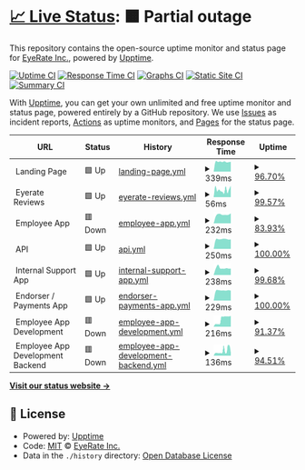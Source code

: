 # [📈 Live Status](https://eyerate.github.io/statusPage): <!--live status--> **🟧 Partial outage**

This repository contains the open-source uptime monitor and status page for [EyeRate Inc.](www.eyeratebusiness.com), powered by [Upptime](https://github.com/upptime/upptime).

[![Uptime CI](https://github.com/eyerate/statusPage/workflows/Uptime%20CI/badge.svg)](https://github.com/eyerate/statusPage/actions?query=workflow%3A%22Uptime+CI%22)
[![Response Time CI](https://github.com/eyerate/statusPage/workflows/Response%20Time%20CI/badge.svg)](https://github.com/eyerate/statusPage/actions?query=workflow%3A%22Response+Time+CI%22)
[![Graphs CI](https://github.com/eyerate/statusPage/workflows/Graphs%20CI/badge.svg)](https://github.com/eyerate/statusPage/actions?query=workflow%3A%22Graphs+CI%22)
[![Static Site CI](https://github.com/eyerate/statusPage/workflows/Static%20Site%20CI/badge.svg)](https://github.com/eyerate/statusPage/actions?query=workflow%3A%22Static+Site+CI%22)
[![Summary CI](https://github.com/eyerate/statusPage/workflows/Summary%20CI/badge.svg)](https://github.com/eyerate/statusPage/actions?query=workflow%3A%22Summary+CI%22)

With [Upptime](https://upptime.js.org), you can get your own unlimited and free uptime monitor and status page, powered entirely by a GitHub repository. We use [Issues](https://github.com/eyerate/statusPage/issues) as incident reports, [Actions](https://github.com/eyerate/statusPage/actions) as uptime monitors, and [Pages](https://eyerate.github.io/statusPage) for the status page.

<!--start: status pages-->
<!-- This summary is generated by Upptime (https://github.com/upptime/upptime) -->
<!-- Do not edit this manually, your changes will be overwritten -->
<!-- prettier-ignore -->
| URL | Status | History | Response Time | Uptime |
| --- | ------ | ------- | ------------- | ------ |
| <img alt="" src="https://favicons.githubusercontent.com/null" height="13"> Landing Page | 🟩 Up | [landing-page.yml](https://github.com/eyerate/statusPage/commits/HEAD/history/landing-page.yml) | <details><summary><img alt="Response time graph" src="./graphs/landing-page/response-time-week.png" height="20"> 339ms</summary><br><a href="https://eyerate.github.io/statusPage/history/landing-page"><img alt="Response time 350" src="https://img.shields.io/endpoint?url=https%3A%2F%2Fraw.githubusercontent.com%2Feyerate%2FstatusPage%2FHEAD%2Fapi%2Flanding-page%2Fresponse-time.json"></a><br><a href="https://eyerate.github.io/statusPage/history/landing-page"><img alt="24-hour response time 353" src="https://img.shields.io/endpoint?url=https%3A%2F%2Fraw.githubusercontent.com%2Feyerate%2FstatusPage%2FHEAD%2Fapi%2Flanding-page%2Fresponse-time-day.json"></a><br><a href="https://eyerate.github.io/statusPage/history/landing-page"><img alt="7-day response time 339" src="https://img.shields.io/endpoint?url=https%3A%2F%2Fraw.githubusercontent.com%2Feyerate%2FstatusPage%2FHEAD%2Fapi%2Flanding-page%2Fresponse-time-week.json"></a><br><a href="https://eyerate.github.io/statusPage/history/landing-page"><img alt="30-day response time 350" src="https://img.shields.io/endpoint?url=https%3A%2F%2Fraw.githubusercontent.com%2Feyerate%2FstatusPage%2FHEAD%2Fapi%2Flanding-page%2Fresponse-time-month.json"></a><br><a href="https://eyerate.github.io/statusPage/history/landing-page"><img alt="1-year response time 350" src="https://img.shields.io/endpoint?url=https%3A%2F%2Fraw.githubusercontent.com%2Feyerate%2FstatusPage%2FHEAD%2Fapi%2Flanding-page%2Fresponse-time-year.json"></a></details> | <details><summary><a href="https://eyerate.github.io/statusPage/history/landing-page">96.70%</a></summary><a href="https://eyerate.github.io/statusPage/history/landing-page"><img alt="All-time uptime 98.66%" src="https://img.shields.io/endpoint?url=https%3A%2F%2Fraw.githubusercontent.com%2Feyerate%2FstatusPage%2FHEAD%2Fapi%2Flanding-page%2Fuptime.json"></a><br><a href="https://eyerate.github.io/statusPage/history/landing-page"><img alt="24-hour uptime 100.00%" src="https://img.shields.io/endpoint?url=https%3A%2F%2Fraw.githubusercontent.com%2Feyerate%2FstatusPage%2FHEAD%2Fapi%2Flanding-page%2Fuptime-day.json"></a><br><a href="https://eyerate.github.io/statusPage/history/landing-page"><img alt="7-day uptime 96.70%" src="https://img.shields.io/endpoint?url=https%3A%2F%2Fraw.githubusercontent.com%2Feyerate%2FstatusPage%2FHEAD%2Fapi%2Flanding-page%2Fuptime-week.json"></a><br><a href="https://eyerate.github.io/statusPage/history/landing-page"><img alt="30-day uptime 98.66%" src="https://img.shields.io/endpoint?url=https%3A%2F%2Fraw.githubusercontent.com%2Feyerate%2FstatusPage%2FHEAD%2Fapi%2Flanding-page%2Fuptime-month.json"></a><br><a href="https://eyerate.github.io/statusPage/history/landing-page"><img alt="1-year uptime 98.66%" src="https://img.shields.io/endpoint?url=https%3A%2F%2Fraw.githubusercontent.com%2Feyerate%2FstatusPage%2FHEAD%2Fapi%2Flanding-page%2Fuptime-year.json"></a></details>
| <img alt="" src="https://favicons.githubusercontent.com/null" height="13"> Eyerate Reviews | 🟩 Up | [eyerate-reviews.yml](https://github.com/eyerate/statusPage/commits/HEAD/history/eyerate-reviews.yml) | <details><summary><img alt="Response time graph" src="./graphs/eyerate-reviews/response-time-week.png" height="20"> 56ms</summary><br><a href="https://eyerate.github.io/statusPage/history/eyerate-reviews"><img alt="Response time 200" src="https://img.shields.io/endpoint?url=https%3A%2F%2Fraw.githubusercontent.com%2Feyerate%2FstatusPage%2FHEAD%2Fapi%2Feyerate-reviews%2Fresponse-time.json"></a><br><a href="https://eyerate.github.io/statusPage/history/eyerate-reviews"><img alt="24-hour response time 79" src="https://img.shields.io/endpoint?url=https%3A%2F%2Fraw.githubusercontent.com%2Feyerate%2FstatusPage%2FHEAD%2Fapi%2Feyerate-reviews%2Fresponse-time-day.json"></a><br><a href="https://eyerate.github.io/statusPage/history/eyerate-reviews"><img alt="7-day response time 56" src="https://img.shields.io/endpoint?url=https%3A%2F%2Fraw.githubusercontent.com%2Feyerate%2FstatusPage%2FHEAD%2Fapi%2Feyerate-reviews%2Fresponse-time-week.json"></a><br><a href="https://eyerate.github.io/statusPage/history/eyerate-reviews"><img alt="30-day response time 200" src="https://img.shields.io/endpoint?url=https%3A%2F%2Fraw.githubusercontent.com%2Feyerate%2FstatusPage%2FHEAD%2Fapi%2Feyerate-reviews%2Fresponse-time-month.json"></a><br><a href="https://eyerate.github.io/statusPage/history/eyerate-reviews"><img alt="1-year response time 200" src="https://img.shields.io/endpoint?url=https%3A%2F%2Fraw.githubusercontent.com%2Feyerate%2FstatusPage%2FHEAD%2Fapi%2Feyerate-reviews%2Fresponse-time-year.json"></a></details> | <details><summary><a href="https://eyerate.github.io/statusPage/history/eyerate-reviews">99.57%</a></summary><a href="https://eyerate.github.io/statusPage/history/eyerate-reviews"><img alt="All-time uptime 99.82%" src="https://img.shields.io/endpoint?url=https%3A%2F%2Fraw.githubusercontent.com%2Feyerate%2FstatusPage%2FHEAD%2Fapi%2Feyerate-reviews%2Fuptime.json"></a><br><a href="https://eyerate.github.io/statusPage/history/eyerate-reviews"><img alt="24-hour uptime 100.00%" src="https://img.shields.io/endpoint?url=https%3A%2F%2Fraw.githubusercontent.com%2Feyerate%2FstatusPage%2FHEAD%2Fapi%2Feyerate-reviews%2Fuptime-day.json"></a><br><a href="https://eyerate.github.io/statusPage/history/eyerate-reviews"><img alt="7-day uptime 99.57%" src="https://img.shields.io/endpoint?url=https%3A%2F%2Fraw.githubusercontent.com%2Feyerate%2FstatusPage%2FHEAD%2Fapi%2Feyerate-reviews%2Fuptime-week.json"></a><br><a href="https://eyerate.github.io/statusPage/history/eyerate-reviews"><img alt="30-day uptime 99.82%" src="https://img.shields.io/endpoint?url=https%3A%2F%2Fraw.githubusercontent.com%2Feyerate%2FstatusPage%2FHEAD%2Fapi%2Feyerate-reviews%2Fuptime-month.json"></a><br><a href="https://eyerate.github.io/statusPage/history/eyerate-reviews"><img alt="1-year uptime 99.82%" src="https://img.shields.io/endpoint?url=https%3A%2F%2Fraw.githubusercontent.com%2Feyerate%2FstatusPage%2FHEAD%2Fapi%2Feyerate-reviews%2Fuptime-year.json"></a></details>
| <img alt="" src="https://favicons.githubusercontent.com/null" height="13"> Employee App | 🟥 Down | [employee-app.yml](https://github.com/eyerate/statusPage/commits/HEAD/history/employee-app.yml) | <details><summary><img alt="Response time graph" src="./graphs/employee-app/response-time-week.png" height="20"> 232ms</summary><br><a href="https://eyerate.github.io/statusPage/history/employee-app"><img alt="Response time 241" src="https://img.shields.io/endpoint?url=https%3A%2F%2Fraw.githubusercontent.com%2Feyerate%2FstatusPage%2FHEAD%2Fapi%2Femployee-app%2Fresponse-time.json"></a><br><a href="https://eyerate.github.io/statusPage/history/employee-app"><img alt="24-hour response time 0" src="https://img.shields.io/endpoint?url=https%3A%2F%2Fraw.githubusercontent.com%2Feyerate%2FstatusPage%2FHEAD%2Fapi%2Femployee-app%2Fresponse-time-day.json"></a><br><a href="https://eyerate.github.io/statusPage/history/employee-app"><img alt="7-day response time 232" src="https://img.shields.io/endpoint?url=https%3A%2F%2Fraw.githubusercontent.com%2Feyerate%2FstatusPage%2FHEAD%2Fapi%2Femployee-app%2Fresponse-time-week.json"></a><br><a href="https://eyerate.github.io/statusPage/history/employee-app"><img alt="30-day response time 241" src="https://img.shields.io/endpoint?url=https%3A%2F%2Fraw.githubusercontent.com%2Feyerate%2FstatusPage%2FHEAD%2Fapi%2Femployee-app%2Fresponse-time-month.json"></a><br><a href="https://eyerate.github.io/statusPage/history/employee-app"><img alt="1-year response time 241" src="https://img.shields.io/endpoint?url=https%3A%2F%2Fraw.githubusercontent.com%2Feyerate%2FstatusPage%2FHEAD%2Fapi%2Femployee-app%2Fresponse-time-year.json"></a></details> | <details><summary><a href="https://eyerate.github.io/statusPage/history/employee-app">83.93%</a></summary><a href="https://eyerate.github.io/statusPage/history/employee-app"><img alt="All-time uptime 93.47%" src="https://img.shields.io/endpoint?url=https%3A%2F%2Fraw.githubusercontent.com%2Feyerate%2FstatusPage%2FHEAD%2Fapi%2Femployee-app%2Fuptime.json"></a><br><a href="https://eyerate.github.io/statusPage/history/employee-app"><img alt="24-hour uptime 0.00%" src="https://img.shields.io/endpoint?url=https%3A%2F%2Fraw.githubusercontent.com%2Feyerate%2FstatusPage%2FHEAD%2Fapi%2Femployee-app%2Fuptime-day.json"></a><br><a href="https://eyerate.github.io/statusPage/history/employee-app"><img alt="7-day uptime 83.93%" src="https://img.shields.io/endpoint?url=https%3A%2F%2Fraw.githubusercontent.com%2Feyerate%2FstatusPage%2FHEAD%2Fapi%2Femployee-app%2Fuptime-week.json"></a><br><a href="https://eyerate.github.io/statusPage/history/employee-app"><img alt="30-day uptime 93.47%" src="https://img.shields.io/endpoint?url=https%3A%2F%2Fraw.githubusercontent.com%2Feyerate%2FstatusPage%2FHEAD%2Fapi%2Femployee-app%2Fuptime-month.json"></a><br><a href="https://eyerate.github.io/statusPage/history/employee-app"><img alt="1-year uptime 93.47%" src="https://img.shields.io/endpoint?url=https%3A%2F%2Fraw.githubusercontent.com%2Feyerate%2FstatusPage%2FHEAD%2Fapi%2Femployee-app%2Fuptime-year.json"></a></details>
| <img alt="" src="https://favicons.githubusercontent.com/null" height="13"> API | 🟩 Up | [api.yml](https://github.com/eyerate/statusPage/commits/HEAD/history/api.yml) | <details><summary><img alt="Response time graph" src="./graphs/api/response-time-week.png" height="20"> 250ms</summary><br><a href="https://eyerate.github.io/statusPage/history/api"><img alt="Response time 268" src="https://img.shields.io/endpoint?url=https%3A%2F%2Fraw.githubusercontent.com%2Feyerate%2FstatusPage%2FHEAD%2Fapi%2Fapi%2Fresponse-time.json"></a><br><a href="https://eyerate.github.io/statusPage/history/api"><img alt="24-hour response time 244" src="https://img.shields.io/endpoint?url=https%3A%2F%2Fraw.githubusercontent.com%2Feyerate%2FstatusPage%2FHEAD%2Fapi%2Fapi%2Fresponse-time-day.json"></a><br><a href="https://eyerate.github.io/statusPage/history/api"><img alt="7-day response time 250" src="https://img.shields.io/endpoint?url=https%3A%2F%2Fraw.githubusercontent.com%2Feyerate%2FstatusPage%2FHEAD%2Fapi%2Fapi%2Fresponse-time-week.json"></a><br><a href="https://eyerate.github.io/statusPage/history/api"><img alt="30-day response time 268" src="https://img.shields.io/endpoint?url=https%3A%2F%2Fraw.githubusercontent.com%2Feyerate%2FstatusPage%2FHEAD%2Fapi%2Fapi%2Fresponse-time-month.json"></a><br><a href="https://eyerate.github.io/statusPage/history/api"><img alt="1-year response time 268" src="https://img.shields.io/endpoint?url=https%3A%2F%2Fraw.githubusercontent.com%2Feyerate%2FstatusPage%2FHEAD%2Fapi%2Fapi%2Fresponse-time-year.json"></a></details> | <details><summary><a href="https://eyerate.github.io/statusPage/history/api">100.00%</a></summary><a href="https://eyerate.github.io/statusPage/history/api"><img alt="All-time uptime 100.00%" src="https://img.shields.io/endpoint?url=https%3A%2F%2Fraw.githubusercontent.com%2Feyerate%2FstatusPage%2FHEAD%2Fapi%2Fapi%2Fuptime.json"></a><br><a href="https://eyerate.github.io/statusPage/history/api"><img alt="24-hour uptime 100.00%" src="https://img.shields.io/endpoint?url=https%3A%2F%2Fraw.githubusercontent.com%2Feyerate%2FstatusPage%2FHEAD%2Fapi%2Fapi%2Fuptime-day.json"></a><br><a href="https://eyerate.github.io/statusPage/history/api"><img alt="7-day uptime 100.00%" src="https://img.shields.io/endpoint?url=https%3A%2F%2Fraw.githubusercontent.com%2Feyerate%2FstatusPage%2FHEAD%2Fapi%2Fapi%2Fuptime-week.json"></a><br><a href="https://eyerate.github.io/statusPage/history/api"><img alt="30-day uptime 100.00%" src="https://img.shields.io/endpoint?url=https%3A%2F%2Fraw.githubusercontent.com%2Feyerate%2FstatusPage%2FHEAD%2Fapi%2Fapi%2Fuptime-month.json"></a><br><a href="https://eyerate.github.io/statusPage/history/api"><img alt="1-year uptime 100.00%" src="https://img.shields.io/endpoint?url=https%3A%2F%2Fraw.githubusercontent.com%2Feyerate%2FstatusPage%2FHEAD%2Fapi%2Fapi%2Fuptime-year.json"></a></details>
| <img alt="" src="https://favicons.githubusercontent.com/null" height="13"> Internal Support App | 🟩 Up | [internal-support-app.yml](https://github.com/eyerate/statusPage/commits/HEAD/history/internal-support-app.yml) | <details><summary><img alt="Response time graph" src="./graphs/internal-support-app/response-time-week.png" height="20"> 238ms</summary><br><a href="https://eyerate.github.io/statusPage/history/internal-support-app"><img alt="Response time 250" src="https://img.shields.io/endpoint?url=https%3A%2F%2Fraw.githubusercontent.com%2Feyerate%2FstatusPage%2FHEAD%2Fapi%2Finternal-support-app%2Fresponse-time.json"></a><br><a href="https://eyerate.github.io/statusPage/history/internal-support-app"><img alt="24-hour response time 228" src="https://img.shields.io/endpoint?url=https%3A%2F%2Fraw.githubusercontent.com%2Feyerate%2FstatusPage%2FHEAD%2Fapi%2Finternal-support-app%2Fresponse-time-day.json"></a><br><a href="https://eyerate.github.io/statusPage/history/internal-support-app"><img alt="7-day response time 238" src="https://img.shields.io/endpoint?url=https%3A%2F%2Fraw.githubusercontent.com%2Feyerate%2FstatusPage%2FHEAD%2Fapi%2Finternal-support-app%2Fresponse-time-week.json"></a><br><a href="https://eyerate.github.io/statusPage/history/internal-support-app"><img alt="30-day response time 250" src="https://img.shields.io/endpoint?url=https%3A%2F%2Fraw.githubusercontent.com%2Feyerate%2FstatusPage%2FHEAD%2Fapi%2Finternal-support-app%2Fresponse-time-month.json"></a><br><a href="https://eyerate.github.io/statusPage/history/internal-support-app"><img alt="1-year response time 250" src="https://img.shields.io/endpoint?url=https%3A%2F%2Fraw.githubusercontent.com%2Feyerate%2FstatusPage%2FHEAD%2Fapi%2Finternal-support-app%2Fresponse-time-year.json"></a></details> | <details><summary><a href="https://eyerate.github.io/statusPage/history/internal-support-app">99.68%</a></summary><a href="https://eyerate.github.io/statusPage/history/internal-support-app"><img alt="All-time uptime 99.87%" src="https://img.shields.io/endpoint?url=https%3A%2F%2Fraw.githubusercontent.com%2Feyerate%2FstatusPage%2FHEAD%2Fapi%2Finternal-support-app%2Fuptime.json"></a><br><a href="https://eyerate.github.io/statusPage/history/internal-support-app"><img alt="24-hour uptime 99.27%" src="https://img.shields.io/endpoint?url=https%3A%2F%2Fraw.githubusercontent.com%2Feyerate%2FstatusPage%2FHEAD%2Fapi%2Finternal-support-app%2Fuptime-day.json"></a><br><a href="https://eyerate.github.io/statusPage/history/internal-support-app"><img alt="7-day uptime 99.68%" src="https://img.shields.io/endpoint?url=https%3A%2F%2Fraw.githubusercontent.com%2Feyerate%2FstatusPage%2FHEAD%2Fapi%2Finternal-support-app%2Fuptime-week.json"></a><br><a href="https://eyerate.github.io/statusPage/history/internal-support-app"><img alt="30-day uptime 99.87%" src="https://img.shields.io/endpoint?url=https%3A%2F%2Fraw.githubusercontent.com%2Feyerate%2FstatusPage%2FHEAD%2Fapi%2Finternal-support-app%2Fuptime-month.json"></a><br><a href="https://eyerate.github.io/statusPage/history/internal-support-app"><img alt="1-year uptime 99.87%" src="https://img.shields.io/endpoint?url=https%3A%2F%2Fraw.githubusercontent.com%2Feyerate%2FstatusPage%2FHEAD%2Fapi%2Finternal-support-app%2Fuptime-year.json"></a></details>
| <img alt="" src="https://favicons.githubusercontent.com/null" height="13"> Endorser / Payments App | 🟩 Up | [endorser-payments-app.yml](https://github.com/eyerate/statusPage/commits/HEAD/history/endorser-payments-app.yml) | <details><summary><img alt="Response time graph" src="./graphs/endorser-payments-app/response-time-week.png" height="20"> 229ms</summary><br><a href="https://eyerate.github.io/statusPage/history/endorser-payments-app"><img alt="Response time 230" src="https://img.shields.io/endpoint?url=https%3A%2F%2Fraw.githubusercontent.com%2Feyerate%2FstatusPage%2FHEAD%2Fapi%2Fendorser-payments-app%2Fresponse-time.json"></a><br><a href="https://eyerate.github.io/statusPage/history/endorser-payments-app"><img alt="24-hour response time 279" src="https://img.shields.io/endpoint?url=https%3A%2F%2Fraw.githubusercontent.com%2Feyerate%2FstatusPage%2FHEAD%2Fapi%2Fendorser-payments-app%2Fresponse-time-day.json"></a><br><a href="https://eyerate.github.io/statusPage/history/endorser-payments-app"><img alt="7-day response time 229" src="https://img.shields.io/endpoint?url=https%3A%2F%2Fraw.githubusercontent.com%2Feyerate%2FstatusPage%2FHEAD%2Fapi%2Fendorser-payments-app%2Fresponse-time-week.json"></a><br><a href="https://eyerate.github.io/statusPage/history/endorser-payments-app"><img alt="30-day response time 230" src="https://img.shields.io/endpoint?url=https%3A%2F%2Fraw.githubusercontent.com%2Feyerate%2FstatusPage%2FHEAD%2Fapi%2Fendorser-payments-app%2Fresponse-time-month.json"></a><br><a href="https://eyerate.github.io/statusPage/history/endorser-payments-app"><img alt="1-year response time 230" src="https://img.shields.io/endpoint?url=https%3A%2F%2Fraw.githubusercontent.com%2Feyerate%2FstatusPage%2FHEAD%2Fapi%2Fendorser-payments-app%2Fresponse-time-year.json"></a></details> | <details><summary><a href="https://eyerate.github.io/statusPage/history/endorser-payments-app">100.00%</a></summary><a href="https://eyerate.github.io/statusPage/history/endorser-payments-app"><img alt="All-time uptime 100.00%" src="https://img.shields.io/endpoint?url=https%3A%2F%2Fraw.githubusercontent.com%2Feyerate%2FstatusPage%2FHEAD%2Fapi%2Fendorser-payments-app%2Fuptime.json"></a><br><a href="https://eyerate.github.io/statusPage/history/endorser-payments-app"><img alt="24-hour uptime 100.00%" src="https://img.shields.io/endpoint?url=https%3A%2F%2Fraw.githubusercontent.com%2Feyerate%2FstatusPage%2FHEAD%2Fapi%2Fendorser-payments-app%2Fuptime-day.json"></a><br><a href="https://eyerate.github.io/statusPage/history/endorser-payments-app"><img alt="7-day uptime 100.00%" src="https://img.shields.io/endpoint?url=https%3A%2F%2Fraw.githubusercontent.com%2Feyerate%2FstatusPage%2FHEAD%2Fapi%2Fendorser-payments-app%2Fuptime-week.json"></a><br><a href="https://eyerate.github.io/statusPage/history/endorser-payments-app"><img alt="30-day uptime 100.00%" src="https://img.shields.io/endpoint?url=https%3A%2F%2Fraw.githubusercontent.com%2Feyerate%2FstatusPage%2FHEAD%2Fapi%2Fendorser-payments-app%2Fuptime-month.json"></a><br><a href="https://eyerate.github.io/statusPage/history/endorser-payments-app"><img alt="1-year uptime 100.00%" src="https://img.shields.io/endpoint?url=https%3A%2F%2Fraw.githubusercontent.com%2Feyerate%2FstatusPage%2FHEAD%2Fapi%2Fendorser-payments-app%2Fuptime-year.json"></a></details>
| <img alt="" src="https://favicons.githubusercontent.com/null" height="13"> Employee App Development | 🟥 Down | [employee-app-development.yml](https://github.com/eyerate/statusPage/commits/HEAD/history/employee-app-development.yml) | <details><summary><img alt="Response time graph" src="./graphs/employee-app-development/response-time-week.png" height="20"> 216ms</summary><br><a href="https://eyerate.github.io/statusPage/history/employee-app-development"><img alt="Response time 206" src="https://img.shields.io/endpoint?url=https%3A%2F%2Fraw.githubusercontent.com%2Feyerate%2FstatusPage%2FHEAD%2Fapi%2Femployee-app-development%2Fresponse-time.json"></a><br><a href="https://eyerate.github.io/statusPage/history/employee-app-development"><img alt="24-hour response time 229" src="https://img.shields.io/endpoint?url=https%3A%2F%2Fraw.githubusercontent.com%2Feyerate%2FstatusPage%2FHEAD%2Fapi%2Femployee-app-development%2Fresponse-time-day.json"></a><br><a href="https://eyerate.github.io/statusPage/history/employee-app-development"><img alt="7-day response time 216" src="https://img.shields.io/endpoint?url=https%3A%2F%2Fraw.githubusercontent.com%2Feyerate%2FstatusPage%2FHEAD%2Fapi%2Femployee-app-development%2Fresponse-time-week.json"></a><br><a href="https://eyerate.github.io/statusPage/history/employee-app-development"><img alt="30-day response time 206" src="https://img.shields.io/endpoint?url=https%3A%2F%2Fraw.githubusercontent.com%2Feyerate%2FstatusPage%2FHEAD%2Fapi%2Femployee-app-development%2Fresponse-time-month.json"></a><br><a href="https://eyerate.github.io/statusPage/history/employee-app-development"><img alt="1-year response time 206" src="https://img.shields.io/endpoint?url=https%3A%2F%2Fraw.githubusercontent.com%2Feyerate%2FstatusPage%2FHEAD%2Fapi%2Femployee-app-development%2Fresponse-time-year.json"></a></details> | <details><summary><a href="https://eyerate.github.io/statusPage/history/employee-app-development">91.37%</a></summary><a href="https://eyerate.github.io/statusPage/history/employee-app-development"><img alt="All-time uptime 95.00%" src="https://img.shields.io/endpoint?url=https%3A%2F%2Fraw.githubusercontent.com%2Feyerate%2FstatusPage%2FHEAD%2Fapi%2Femployee-app-development%2Fuptime.json"></a><br><a href="https://eyerate.github.io/statusPage/history/employee-app-development"><img alt="24-hour uptime 46.38%" src="https://img.shields.io/endpoint?url=https%3A%2F%2Fraw.githubusercontent.com%2Feyerate%2FstatusPage%2FHEAD%2Fapi%2Femployee-app-development%2Fuptime-day.json"></a><br><a href="https://eyerate.github.io/statusPage/history/employee-app-development"><img alt="7-day uptime 91.37%" src="https://img.shields.io/endpoint?url=https%3A%2F%2Fraw.githubusercontent.com%2Feyerate%2FstatusPage%2FHEAD%2Fapi%2Femployee-app-development%2Fuptime-week.json"></a><br><a href="https://eyerate.github.io/statusPage/history/employee-app-development"><img alt="30-day uptime 95.00%" src="https://img.shields.io/endpoint?url=https%3A%2F%2Fraw.githubusercontent.com%2Feyerate%2FstatusPage%2FHEAD%2Fapi%2Femployee-app-development%2Fuptime-month.json"></a><br><a href="https://eyerate.github.io/statusPage/history/employee-app-development"><img alt="1-year uptime 95.00%" src="https://img.shields.io/endpoint?url=https%3A%2F%2Fraw.githubusercontent.com%2Feyerate%2FstatusPage%2FHEAD%2Fapi%2Femployee-app-development%2Fuptime-year.json"></a></details>
| <img alt="" src="https://favicons.githubusercontent.com/null" height="13"> Employee App Development Backend | 🟥 Down | [employee-app-development-backend.yml](https://github.com/eyerate/statusPage/commits/HEAD/history/employee-app-development-backend.yml) | <details><summary><img alt="Response time graph" src="./graphs/employee-app-development-backend/response-time-week.png" height="20"> 136ms</summary><br><a href="https://eyerate.github.io/statusPage/history/employee-app-development-backend"><img alt="Response time 130" src="https://img.shields.io/endpoint?url=https%3A%2F%2Fraw.githubusercontent.com%2Feyerate%2FstatusPage%2FHEAD%2Fapi%2Femployee-app-development-backend%2Fresponse-time.json"></a><br><a href="https://eyerate.github.io/statusPage/history/employee-app-development-backend"><img alt="24-hour response time 146" src="https://img.shields.io/endpoint?url=https%3A%2F%2Fraw.githubusercontent.com%2Feyerate%2FstatusPage%2FHEAD%2Fapi%2Femployee-app-development-backend%2Fresponse-time-day.json"></a><br><a href="https://eyerate.github.io/statusPage/history/employee-app-development-backend"><img alt="7-day response time 136" src="https://img.shields.io/endpoint?url=https%3A%2F%2Fraw.githubusercontent.com%2Feyerate%2FstatusPage%2FHEAD%2Fapi%2Femployee-app-development-backend%2Fresponse-time-week.json"></a><br><a href="https://eyerate.github.io/statusPage/history/employee-app-development-backend"><img alt="30-day response time 130" src="https://img.shields.io/endpoint?url=https%3A%2F%2Fraw.githubusercontent.com%2Feyerate%2FstatusPage%2FHEAD%2Fapi%2Femployee-app-development-backend%2Fresponse-time-month.json"></a><br><a href="https://eyerate.github.io/statusPage/history/employee-app-development-backend"><img alt="1-year response time 130" src="https://img.shields.io/endpoint?url=https%3A%2F%2Fraw.githubusercontent.com%2Feyerate%2FstatusPage%2FHEAD%2Fapi%2Femployee-app-development-backend%2Fresponse-time-year.json"></a></details> | <details><summary><a href="https://eyerate.github.io/statusPage/history/employee-app-development-backend">94.51%</a></summary><a href="https://eyerate.github.io/statusPage/history/employee-app-development-backend"><img alt="All-time uptime 96.82%" src="https://img.shields.io/endpoint?url=https%3A%2F%2Fraw.githubusercontent.com%2Feyerate%2FstatusPage%2FHEAD%2Fapi%2Femployee-app-development-backend%2Fuptime.json"></a><br><a href="https://eyerate.github.io/statusPage/history/employee-app-development-backend"><img alt="24-hour uptime 67.31%" src="https://img.shields.io/endpoint?url=https%3A%2F%2Fraw.githubusercontent.com%2Feyerate%2FstatusPage%2FHEAD%2Fapi%2Femployee-app-development-backend%2Fuptime-day.json"></a><br><a href="https://eyerate.github.io/statusPage/history/employee-app-development-backend"><img alt="7-day uptime 94.51%" src="https://img.shields.io/endpoint?url=https%3A%2F%2Fraw.githubusercontent.com%2Feyerate%2FstatusPage%2FHEAD%2Fapi%2Femployee-app-development-backend%2Fuptime-week.json"></a><br><a href="https://eyerate.github.io/statusPage/history/employee-app-development-backend"><img alt="30-day uptime 96.82%" src="https://img.shields.io/endpoint?url=https%3A%2F%2Fraw.githubusercontent.com%2Feyerate%2FstatusPage%2FHEAD%2Fapi%2Femployee-app-development-backend%2Fuptime-month.json"></a><br><a href="https://eyerate.github.io/statusPage/history/employee-app-development-backend"><img alt="1-year uptime 96.82%" src="https://img.shields.io/endpoint?url=https%3A%2F%2Fraw.githubusercontent.com%2Feyerate%2FstatusPage%2FHEAD%2Fapi%2Femployee-app-development-backend%2Fuptime-year.json"></a></details>

<!--end: status pages-->

[**Visit our status website →**](https://eyerate.github.io/statusPage)

## 📄 License

- Powered by: [Upptime](https://github.com/upptime/upptime)
- Code: [MIT](./LICENSE) © [EyeRate Inc.](www.eyeratebusiness.com)
- Data in the `./history` directory: [Open Database License](https://opendatacommons.org/licenses/odbl/1-0/)
